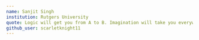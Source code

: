 ```yaml
---
name: Sanjit Singh
institution: Rutgers University
quote: Logic will get you from A to B. Imagination will take you everywhere.
github_user: scarletknight11
---
```

